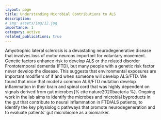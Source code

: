 ```yaml
---
layout: page
title: Understanding Microbial Contributions to ALS
description:
# img: assets/img/12.jpg
importance: 1
category: active
related_publications: true
---
```


Amyotrophic lateral sclerosis is a devastating neurodegenerative disease that involves loss of motor neurons important for voluntary movement. Genetic factors enhance risk to develop ALS or the related disorder Frontotemporal dementia (FTD), but many people with a genetic risk factor never develop the disease. This suggests that environmental exposures are important modifiers of if and when someone will develop ALS/FTD. We found that mice that model a common ALS/FTD mutation develop inflammation in their brain and spinal cord that was highly dependent on signals derived from gut microbes{% cite nature2020bacteria %}. Ongoing work in the lab aims to identify the microbes and microbial byproducts in the gut that contribute to neural inflammation in FTD/ALS patients, to identify the key physiologic pathways that promote neurodegeneration and to evaluate patients’ gut microbiome as a biomarker. 

